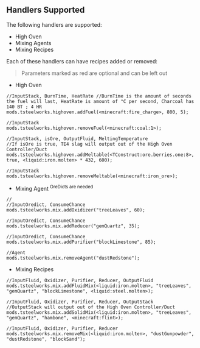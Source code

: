 ## **Handlers Supported**

The following handlers are supported:

- High Oven
- Mixing Agents
- Mixing Recipes

Each of these handlers can have recipes added or removed:

> Parameters marked as red are optional and can be left out
 
- High Oven

```
//InputStack, BurnTime, HeatRate //BurnTime is the amount of seconds the fuel will last, HeatRate is amount of °C per second, Charcoal has 140 BT ; 4 HR
mods.tsteelworks.highoven.addFuel(<minecraft:fire_charge>, 800, 5);

//InputStack
mods.tsteelworks.highoven.removeFuel(<minecraft:coal:1>);

//InputStack, isOre, OutputFluid, MeltingTemperature 
//If isOre is true, TE4 slag will output out of the High Oven Controller/Duct
mods.tsteelworks.highoven.addMeltable(<TConstruct:ore.berries.one:8>, true, <liquid:iron.molten> * 432, 600);

//InputStack
mods.tsteelworks.highoven.removeMeltable(<minecraft:iron_ore>);
```

- Mixing Agent <sup>OreDicts are needed</sup>

```
//
//InputOredict, ConsumeChance
mods.tsteelworks.mix.addOxidizer("treeLeaves", 60);

//InputOredict, ConsumeChance
mods.tsteelworks.mix.addReducer("gemQuartz", 35);

//InputOredict, ConsumeChance
mods.tsteelworks.mix.addPurifier("blockLimestone", 85);

//Agent
mods.tsteelworks.mix.removeAgent("dustRedstone");
```
 
- Mixing Recipes

```
//InputFluid, Oxidizer, Purifier, Reducer, OutputFluid
mods.tsteelworks.mix.addFluidMix(<liquid:iron.molten>, "treeLeaves", "gemQuartz", "blockLimestone", <liquid:steel.molten>);

//InputFluid, Oxidizer, Purifier, Reducer, OutputStack 
//OutputStack will output out of the High Oven Controller/Duct
mods.tsteelworks.mix.addSolidMix(<liquid:iron.molten>, "treeLeaves", "gemQuartz", "hambone", <minecraft:flint>);

//InputFluid, Oxidizer, Purifier, Reducer
mods.tsteelworks.mix.removeMix(<liquid:iron.molten>, "dustGunpowder", "dustRedstone", "blockSand");
```